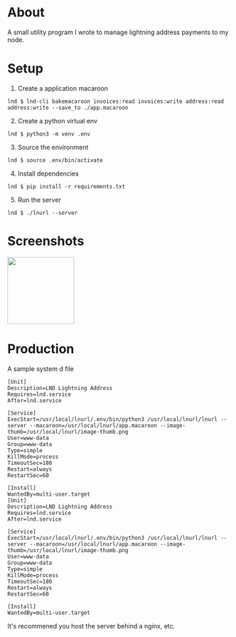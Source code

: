 # About

A small utility program I wrote to manage lightning address payments to my node.

# Setup

1. Create a application macaroon
```shell
lnd $ lnd-cli bakemacaroon invoices:read invoices:write address:read address:write --save_to ./app.macaroon
```
2. Create a python virtual env
```shell
lnd $ python3 -m venv .env
```

3. Source the environment
```shell
lnd $ source .env/bin/activate
```

4. Install dependencies
```shell
lnd $ pip install -r requirements.txt
```

5. Run the server
```shell
lnd $ ./lnurl --server
```

# Screenshots

<img src='screnshot.png' style='width: 150px'/>

# Production

A sample system d file
```
[Unit]
Description=LND Lightning Address
Requires=lnd.service
After=lnd.service

[Service]
ExecStart=/usr/local/lnurl/.env/bin/python3 /usr/local/lnurl/lnurl --server --macaroon=/usr/local/lnurl/app.macaroon --image-thumb=/usr/local/lnurl/image-thumb.png
User=www-data
Group=www-data
Type=simple
KillMode=process
TimeoutSec=180
Restart=always
RestartSec=60

[Install]
WantedBy=multi-user.target
[Unit]
Description=LND Lightning Address
Requires=lnd.service
After=lnd.service

[Service]
ExecStart=/usr/local/lnurl/.env/bin/python3 /usr/local/lnurl/lnurl --server --macaroon=/usr/local/lnurl/app.macaroon --image-thumb=/usr/local/lnurl/image-thumb.png
User=www-data
Group=www-data
Type=simple
KillMode=process
TimeoutSec=180
Restart=always
RestartSec=60

[Install]
WantedBy=multi-user.target
```

It's recommened you host the server behind a nginx, etc.